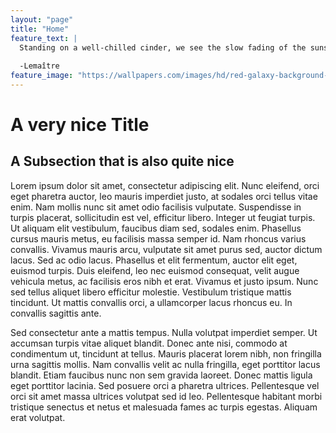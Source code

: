 ```yaml
---
layout: "page"
title: "Home"
feature_text: |
  Standing on a well-chilled cinder, we see the slow fading of the suns, and we try to recall the vanished brilliance of the origin of worlds.
  
  -Lemaître
feature_image: "https://wallpapers.com/images/hd/red-galaxy-background-fo6g0su3uahjgap5.jpg"
---
```



# A very nice Title

## A Subsection that is also quite nice

Lorem ipsum dolor sit amet, consectetur adipiscing elit. Nunc eleifend, orci eget pharetra auctor, leo mauris imperdiet justo, at sodales orci tellus vitae enim. Nam mollis nunc sit amet odio facilisis vulputate. Suspendisse in turpis placerat, sollicitudin est vel, efficitur libero. Integer ut feugiat turpis. Ut aliquam elit vestibulum, faucibus diam sed, sodales enim. Phasellus cursus mauris metus, eu facilisis massa semper id. Nam rhoncus varius convallis. Vivamus mauris arcu, vulputate sit amet purus sed, auctor dictum lacus. Sed ac odio lacus. Phasellus et elit fermentum, auctor elit eget, euismod turpis. Duis eleifend, leo nec euismod consequat, velit augue vehicula metus, ac facilisis eros nibh et erat. Vivamus et justo ipsum. Nunc sed tellus aliquet libero efficitur molestie. Vestibulum tristique mattis tincidunt. Ut mattis convallis orci, a ullamcorper lacus rhoncus eu. In convallis sagittis ante.

Sed consectetur ante a mattis tempus. Nulla volutpat imperdiet semper. Ut accumsan turpis vitae aliquet blandit. Donec ante nisi, commodo at condimentum ut, tincidunt at tellus. Mauris placerat lorem nibh, non fringilla urna sagittis mollis. Nam convallis velit ac nulla fringilla, eget porttitor lacus blandit. Etiam faucibus nunc non sem gravida laoreet. Donec mattis ligula eget porttitor lacinia. Sed posuere orci a pharetra ultrices. Pellentesque vel orci sit amet massa ultrices volutpat sed id leo. Pellentesque habitant morbi tristique senectus et netus et malesuada fames ac turpis egestas. Aliquam erat volutpat.
